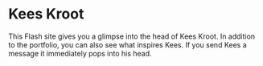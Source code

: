 <!--
  id: 2181
  slug: kees-kroot
  type: fortpolio
  categories: frontend, 3D, Flash, backend
  tags: 3D, CMS, HTML, XML, ActionScript, cool shit
  clients: Pool Worldwide
  collaboration: Krijn van Noordwijk
  prizes: FWA
  thumbnail: kees3.jpg
  image: kees3.jpg
  images: keesfwa.jpg, kees.jpg, kees0.jpg, kees1.jpg, kees2.jpg, kees3.jpg, kees4.jpg, kees5.jpg
  inCv: false
  inPortfolio: true
  dateFrom: 2009-03-01
  dateTo: 2009-04-01
-->

# Kees Kroot

<p>This Flash site gives you a glimpse into the head of Kees Kroot. In addition to the portfolio, you can also see what inspires Kees. If you send Kees a message it immediately pops into his head.</p>
